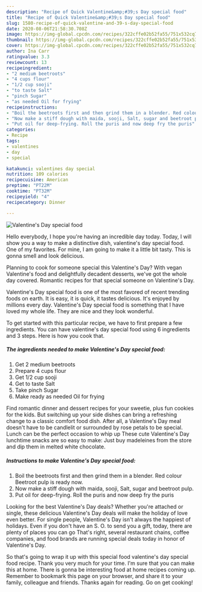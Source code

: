 ```yaml
---
description: "Recipe of Quick Valentine&amp;#39;s Day special food"
title: "Recipe of Quick Valentine&amp;#39;s Day special food"
slug: 1580-recipe-of-quick-valentine-and-39-s-day-special-food
date: 2020-08-06T21:58:30.708Z
image: https://img-global.cpcdn.com/recipes/322cffe02b52fa55/751x532cq70/valentines-day-special-food-recipe-main-photo.jpg
thumbnail: https://img-global.cpcdn.com/recipes/322cffe02b52fa55/751x532cq70/valentines-day-special-food-recipe-main-photo.jpg
cover: https://img-global.cpcdn.com/recipes/322cffe02b52fa55/751x532cq70/valentines-day-special-food-recipe-main-photo.jpg
author: Ina Carr
ratingvalue: 3.3
reviewcount: 13
recipeingredient:
- "2 medium beetroots"
- "4 cups flour"
- "1/2 cup sooji"
- "to taste Salt"
- "pinch Sugar"
- "as needed Oil for frying"
recipeinstructions:
- "Boil the beetroots first and then grind them in a blender. Red colour Beetroot pulp is ready now."
- "Now make a stiff dough with maida, sooji, Salt, sugar and beetroot pulp."
- "Put oil for deep-frying. Roll the puris and now deep fry the puris"
categories:
- Recipe
tags:
- valentines
- day
- special

katakunci: valentines day special 
nutrition: 109 calories
recipecuisine: American
preptime: "PT22M"
cooktime: "PT32M"
recipeyield: "4"
recipecategory: Dinner

---
```



![Valentine&#39;s Day special food](https://img-global.cpcdn.com/recipes/322cffe02b52fa55/751x532cq70/valentines-day-special-food-recipe-main-photo.jpg)

Hello everybody, I hope you're having an incredible day today. Today, I will show you a way to make a distinctive dish, valentine&#39;s day special food. One of my favorites. For mine, I am going to make it a little bit tasty. This is gonna smell and look delicious.

Planning to cook for someone special this Valentine&#39;s Day? With vegan Valentine&#39;s food and delightfully decadent desserts, we&#39;ve got the whole day covered. Romantic recipes for that special someone on Valentine&#39;s Day.

Valentine&#39;s Day special food is one of the most favored of recent trending foods on earth. It is easy, it is quick, it tastes delicious. It's enjoyed by millions every day. Valentine&#39;s Day special food is something that I have loved my whole life. They are nice and they look wonderful.


To get started with this particular recipe, we have to first prepare a few ingredients. You can have valentine&#39;s day special food using 6 ingredients and 3 steps. Here is how you cook that.

<!--inarticleads1-->

##### The ingredients needed to make Valentine&#39;s Day special food:

1. Get 2 medium beetroots
1. Prepare 4 cups flour
1. Get 1/2 cup sooji
1. Get to taste Salt
1. Take pinch Sugar
1. Make ready as needed Oil for frying


Find romantic dinner and dessert recipes for your sweetie, plus fun cookies for the kids. But switching up your side dishes can bring a refreshing change to a classic comfort food dish. After all, a Valentine&#39;s Day meal doesn&#39;t have to be candlelit or surrounded by rose petals to be special. Lunch can be the perfect occasion to whip up These cute Valentine&#39;s Day lunchtime snacks are so easy to make: Just buy madeleines from the store and dip them in melted white chocolate. 

<!--inarticleads2-->

##### Instructions to make Valentine&#39;s Day special food:

1. Boil the beetroots first and then grind them in a blender. Red colour Beetroot pulp is ready now.
1. Now make a stiff dough with maida, sooji, Salt, sugar and beetroot pulp.
1. Put oil for deep-frying. Roll the puris and now deep fry the puris


Looking for the best Valentine&#39;s Day deals? Whether you&#39;re attached or single, these delicious Valentine&#39;s Day deals will make the holiday of love even better. For single people, Valentine&#39;s Day isn&#39;t always the happiest of holidays. Even if you don&#39;t have an S. O. to send you a gift, today, there are plenty of places you can go That&#39;s right, several restaurant chains, coffee companies, and food brands are running special deals today in honor of Valentine&#39;s Day. 

So that's going to wrap it up with this special food valentine&#39;s day special food recipe. Thank you very much for your time. I'm sure that you can make this at home. There is gonna be interesting food at home recipes coming up. Remember to bookmark this page on your browser, and share it to your family, colleague and friends. Thanks again for reading. Go on get cooking!
